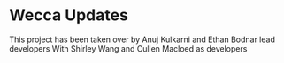 # Wecca Updates
This project has been taken over by Anuj Kulkarni and Ethan Bodnar lead developers
With Shirley Wang and Cullen Macloed as developers